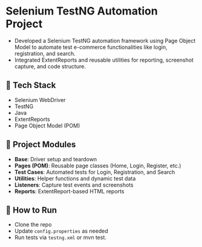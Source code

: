 # Selenium TestNG Automation Project

- Developed a Selenium TestNG automation framework using Page Object Model to automate test e-commerce functionalities like login, registration, and search.
- Integrated ExtentReports and reusable utilities for reporting, screenshot capture, and code structure.

## 🔧 Tech Stack
- Selenium WebDriver
- TestNG
- Java
- ExtentReports
- Page Object Model (POM)

## 📂 Project Modules
- **Base**: Driver setup and teardown
- **Pages (POM)**: Reusable page classes (Home, Login, Register, etc.)
- **Test Cases**: Automated tests for Login, Registration, and Search
- **Utilities**: Helper functions and dynamic test data
- **Listeners**: Capture test events and screenshots
- **Reports**: ExtentReport-based HTML reports

## 🚀 How to Run
- Clone the repo
- Update `config.properties` as needed
- Run tests via `testng.xml` or mvn test.


